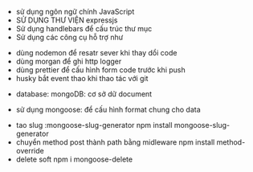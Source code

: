 - sử dụng ngôn ngữ chính JavaScript
- SỬ DỤNG THƯ VIỆN expressjs
- Sử dụng handlebars để cấu trúc thư mục
- Sử dụng các công cụ hỗ trợ như
+ dùng nodemon để resatr sever khi thay dổi code
+ dùng morgan để ghi http logger
+ dùng prettier để cấu hình form code trước khi push
+ husky bắt event thao khi thao tác với git
- database: mongoDB: cơ sở dữ document
+ sử dụng mongoose: để cấu hình format chung cho data
- tao slug :mongoose-slug-generator npm install mongoose-slug-generator
- chuyển method post thành path bằng midleware
npm install method-override
- delete soft npm i mongoose-delete